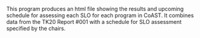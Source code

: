 This program produces an html file showing the results and 
upcoming schedule for assessing each SLO for each program in
CoAST. It combines data from the TK20 Report #001 with a 
schedule for SLO assessment specified by the chairs.
